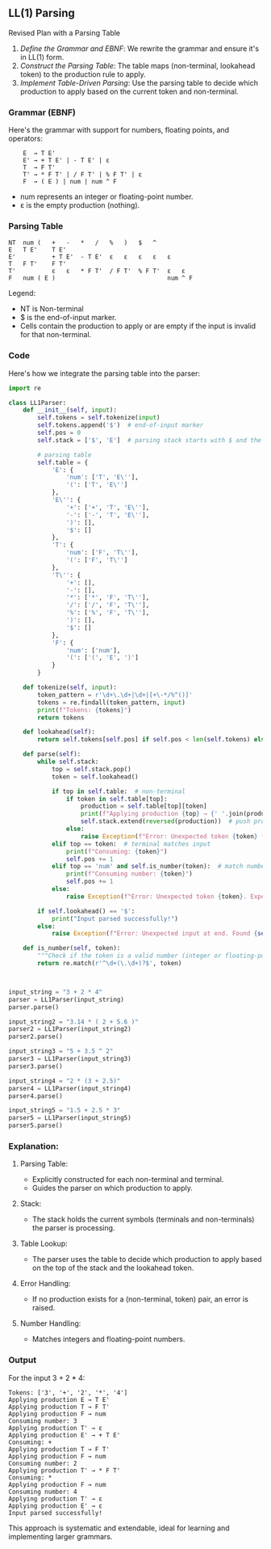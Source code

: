 
## LL(1) Parsing

Revised Plan with a Parsing Table
1. *Define the Grammar and EBNF*: We rewrite the grammar and ensure it's in LL(1) form.
2. *Construct the Parsing Table*: The table maps (non-terminal, lookahead token) to the production rule to apply.
3. *Implement Table-Driven Parsing*: Use the parsing table to decide which production to apply based on the current token and non-terminal.


### Grammar (EBNF)

Here's the grammar with support for numbers, floating points, and operators:

```ebnf
    E  → T E'
    E' → + T E' | - T E' | ε
    T  → F T'
    T' → * F T' | / F T' | % F T' | ε
    F  → ( E ) | num | num ^ F
```

- num represents an integer or floating-point number.
- ε is the empty production (nothing).


### Parsing Table

```text
NT	num	(	+	-	*	/	%	)	$	^
E	T E'	T E'								
E'			+ T E'	- T E'	ε	ε	ε	ε	ε	
T	F T'	F T'								
T'			ε	ε	* F T'	/ F T'	% F T'	ε	ε	
F	num	( E )								num ^ F
```

Legend:
- NT is Non-terminal
- $ is the end-of-input marker.
- Cells contain the production to apply or are empty if the input is invalid for that non-terminal.

### Code

Here's how we integrate the parsing table into the parser:

```python
import re

class LL1Parser:
    def __init__(self, input):
        self.tokens = self.tokenize(input)
        self.tokens.append('$')  # end-of-input marker
        self.pos = 0
        self.stack = ['$', 'E']  # parsing stack starts with $ and the start symbol

        # parsing table
        self.table = {
            'E': {
                'num': ['T', 'E\''],
                '(': ['T', 'E\'']
            },
            'E\'': {
                '+': ['+', 'T', 'E\''],
                '-': ['-', 'T', 'E\''],
                ')': [],
                '$': []
            },
            'T': {
                'num': ['F', 'T\''],
                '(': ['F', 'T\'']
            },
            'T\'': {
                '+': [],
                '-': [],
                '*': ['*', 'F', 'T\''],
                '/': ['/', 'F', 'T\''],
                '%': ['%', 'F', 'T\''],
                ')': [],
                '$': []
            },
            'F': {
                'num': ['num'],
                '(': ['(', 'E', ')']
            }
        }

    def tokenize(self, input):
        token_pattern = r'\d+\.\d+|\d+|[+\-*/%^()]'
        tokens = re.findall(token_pattern, input)
        print(f"Tokens: {tokens}")
        return tokens

    def lookahead(self):
        return self.tokens[self.pos] if self.pos < len(self.tokens) else None

    def parse(self):
        while self.stack:
            top = self.stack.pop()
            token = self.lookahead()

            if top in self.table:  # non-terminal
                if token in self.table[top]:
                    production = self.table[top][token]
                    print(f"Applying production {top} → {' '.join(production)}")
                    self.stack.extend(reversed(production))  # push production onto stack
                else:
                    raise Exception(f"Error: Unexpected token {token} for {top}")
            elif top == token:  # terminal matches input
                print(f"Consuming: {token}")
                self.pos += 1
            elif top == 'num' and self.is_number(token):  # match number
                print(f"Consuming number: {token}")
                self.pos += 1
            else:
                raise Exception(f"Error: Unexpected token {token}. Expected {top}")

        if self.lookahead() == '$':
            print("Input parsed successfully!")
        else:
            raise Exception(f"Error: Unexpected input at end. Found {self.lookahead()}")

    def is_number(self, token):
        """Check if the token is a valid number (integer or floating-point)."""
        return re.match(r'^\d+(\.\d+)?$', token)



input_string = "3 + 2 * 4"
parser = LL1Parser(input_string)
parser.parse()

input_string2 = "3.14 * ( 2 + 5.6 )"
parser2 = LL1Parser(input_string2)
parser2.parse()

input_string3 = "5 + 3.5 ^ 2"
parser3 = LL1Parser(input_string3)
parser3.parse()

input_string4 = "2 * (3 + 2.5)"
parser4 = LL1Parser(input_string4)
parser4.parse()

input_string5 = "1.5 + 2.5 * 3"
parser5 = LL1Parser(input_string5)
parser5.parse()
```

### Explanation:

1. Parsing Table:
	- Explicitly constructed for each non-terminal and terminal.
	- Guides the parser on which production to apply.

2. Stack:
	- The stack holds the current symbols (terminals and non-terminals) the parser is processing.

3. Table Lookup:
	- The parser uses the table to decide which production to apply based on the top of the stack and the lookahead token.

4. Error Handling:
	- If no production exists for a (non-terminal, token) pair, an error is raised.

5. Number Handling:
	- Matches integers and floating-point numbers.


### Output

For the input 3 + 2 * 4:

```text
Tokens: ['3', '+', '2', '*', '4']
Applying production E → T E'
Applying production T → F T'
Applying production F → num
Consuming number: 3
Applying production T' → ε
Applying production E' → + T E'
Consuming: +
Applying production T → F T'
Applying production F → num
Consuming number: 2
Applying production T' → * F T'
Consuming: *
Applying production F → num
Consuming number: 4
Applying production T' → ε
Applying production E' → ε
Input parsed successfully!
```

This approach is systematic and extendable, ideal for learning and implementing larger grammars.
